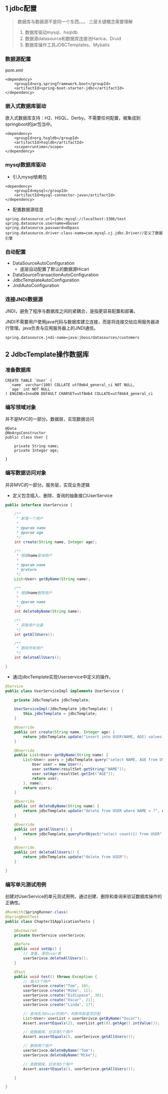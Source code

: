 ## 1 jdbc配置

> 数据库与数据源不是同一个东西。。。
> 三层关键概念需要理解
>
> 1. 数据库驱动mysql、hsqldb
> 2. 数据源datasource和数据库连接池Harica、Druid
> 3. 数据库操作工具JDBCTemplates、Mybatis

### 数据源配置

pom.xml

```
<dependency>
    <groupId>org.springframework.boot</groupId>
    <artifactId>spring-boot-starter-jdbc</artifactId>
</dependency>
```

### 嵌入式数据库驱动

嵌入式数据库支持：H2、HSQL、Derby。不需要任何配置，被集成到springboot的jar包当中。

```
<dependency>
    <groupId>org.hsqldb</groupId>
    <artifactId>hsqldb</artifactId>
    <scope>runtime</scope>
</dependency>
```

### mysql数据库驱动

* 引入mysql依赖包

```
<dependency>
    <groupId>mysql</groupId>
    <artifactId>mysql-connector-java</artifactId>
</dependency>
```

* 配置数据源信息

```
spring.datasource.url=jdbc:mysql://localhost:3306/test
spring.datasource.username=dbuser
spring.datasource.password=dbpass
spring.datasource.driver-class-name=com.mysql.cj.jdbc.Driver//定义了数据引擎
```

### 自动配置

* DataSourceAutoConfiguration
  * 底层自动配置了默认的数据源Hicari
* DataSourceTransactionAutoConfiguration
* JdbcTemplateAutoConfiguration
* JndiAutoConfiguration

### 连接JNDI数据源

JNDI，避免了程序与数据库之间的紧耦合，是指更容易配置和部署。

JNDI不需要用户使用java代码与数据库建立连接，而是将连接交给应用服务器进行管理。java负责与应用服务器上的JNDI通信。

```
spring.datasource.jndi-name=java:jboss/datasources/customers
```

## 2 JdbcTemplate操作数据库

### 准备数据库

```
CREATE TABLE `User` (
  `name` varchar(100) COLLATE utf8mb4_general_ci NOT NULL,
  `age` int NOT NULL
) ENGINE=InnoDB DEFAULT CHARSET=utf8mb4 COLLATE=utf8mb4_general_ci
```

### 编写领域对象

并不是MVC的一部分。数据层，实现数据访问

```
@Data
@NoArgsConstructor
public class User {

    private String name;
    private Integer age;

}
```

### 编写数据访问对象

并非MVC的一部分。服务层，实现业务逻辑

* 定义包含插入、删除、查询的抽象接口UserService

```java
public interface UserService {

    /**
     * 新增一个用户
     *
     * @param name
     * @param age
     */
    int create(String name, Integer age);

    /**
     * 根据name查询用户
     *
     * @param name
     * @return
     */
    List<User> getByName(String name);

    /**
     * 根据name删除用户
     *
     * @param name
     */
    int deleteByName(String name);

    /**
     * 获取用户总量
     */
    int getAllUsers();

    /**
     * 删除所有用户
     */
    int deleteAllUsers();

}
```

* 通过jdbcTemplate实现Userservice中定义的操作。

```java
@Service
public class UserServiceImpl implements UserService {

    private JdbcTemplate jdbcTemplate;

    UserServiceImpl(JdbcTemplate jdbcTemplate) {
        this.jdbcTemplate = jdbcTemplate;
    }

    @Override
    public int create(String name, Integer age) {
        return jdbcTemplate.update("insert into USER(NAME, AGE) values(?, ?)", name, age);
    }

    @Override
    public List<User> getByName(String name) {
        List<User> users = jdbcTemplate.query("select NAME, AGE from USER where NAME = ?", (resultSet, i) -> {
            User user = new User();
            user.setName(resultSet.getString("NAME"));
            user.setAge(resultSet.getInt("AGE"));
            return user;
        }, name);
        return users;
    }

    @Override
    public int deleteByName(String name) {
        return jdbcTemplate.update("delete from USER where NAME = ?", name);
    }

    @Override
    public int getAllUsers() {
        return jdbcTemplate.queryForObject("select count(1) from USER", Integer.class);
    }

    @Override
    public int deleteAllUsers() {
        return jdbcTemplate.update("delete from USER");
    }

}
```

### 编写单元测试用例

创建对UserService的单元测试用例，通过创建、删除和查询来验证数据库操作的正确性。

```java
@RunWith(SpringRunner.class)
@SpringBootTest
public class Chapter31ApplicationTests {

    @Autowired
    private UserService userSerivce;

    @Before
    public void setUp() {
        // 准备，清空user表
        userSerivce.deleteAllUsers();
    }

    @Test
    public void test() throws Exception {
        // 插入5个用户
        userSerivce.create("Tom", 10);
        userSerivce.create("Mike", 11);
        userSerivce.create("Didispace", 30);
        userSerivce.create("Oscar", 21);
        userSerivce.create("Linda", 17);

        // 查询名为Oscar的用户，判断年龄是否匹配
        List<User> userList = userSerivce.getByName("Oscar");
        Assert.assertEquals(21, userList.get(0).getAge().intValue());

        // 查数据库，应该有5个用户
        Assert.assertEquals(5, userSerivce.getAllUsers());

        // 删除两个用户
        userSerivce.deleteByName("Tom");
        userSerivce.deleteByName("Mike");

        // 查数据库，应该有5个用户
        Assert.assertEquals(3, userSerivce.getAllUsers());

    }

}
```
